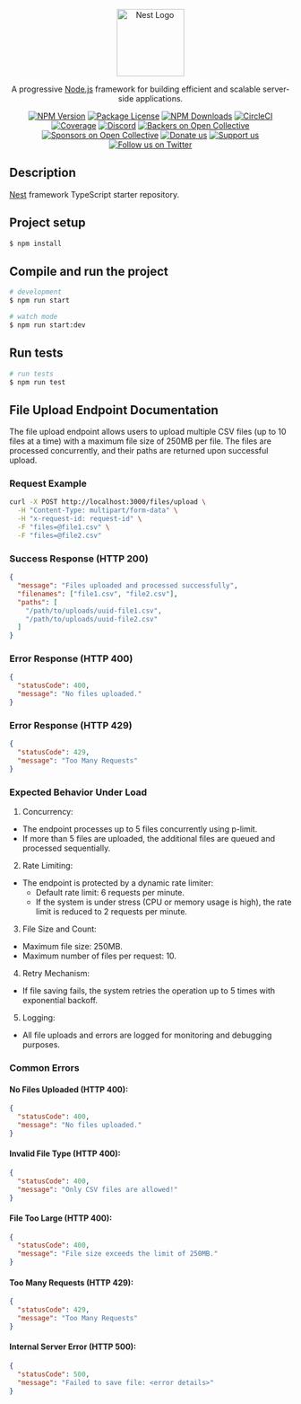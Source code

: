 <p align="center">
  <a href="http://nestjs.com/" target="blank"><img src="https://nestjs.com/img/logo-small.svg" width="120" alt="Nest Logo" /></a>
</p>

[circleci-image]: https://img.shields.io/circleci/build/github/nestjs/nest/master?token=abc123def456
[circleci-url]: https://circleci.com/gh/nestjs/nest

  <p align="center">A progressive <a href="http://nodejs.org" target="_blank">Node.js</a> framework for building efficient and scalable server-side applications.</p>
    <p align="center">
<a href="https://www.npmjs.com/~nestjscore" target="_blank"><img src="https://img.shields.io/npm/v/@nestjs/core.svg" alt="NPM Version" /></a>
<a href="https://www.npmjs.com/~nestjscore" target="_blank"><img src="https://img.shields.io/npm/l/@nestjs/core.svg" alt="Package License" /></a>
<a href="https://www.npmjs.com/~nestjscore" target="_blank"><img src="https://img.shields.io/npm/dm/@nestjs/common.svg" alt="NPM Downloads" /></a>
<a href="https://circleci.com/gh/nestjs/nest" target="_blank"><img src="https://img.shields.io/circleci/build/github/nestjs/nest/master" alt="CircleCI" /></a>
<a href="https://coveralls.io/github/nestjs/nest?branch=master" target="_blank"><img src="https://coveralls.io/repos/github/nestjs/nest/badge.svg?branch=master#9" alt="Coverage" /></a>
<a href="https://discord.gg/G7Qnnhy" target="_blank"><img src="https://img.shields.io/badge/discord-online-brightgreen.svg" alt="Discord"/></a>
<a href="https://opencollective.com/nest#backer" target="_blank"><img src="https://opencollective.com/nest/backers/badge.svg" alt="Backers on Open Collective" /></a>
<a href="https://opencollective.com/nest#sponsor" target="_blank"><img src="https://opencollective.com/nest/sponsors/badge.svg" alt="Sponsors on Open Collective" /></a>
  <a href="https://paypal.me/kamilmysliwiec" target="_blank"><img src="https://img.shields.io/badge/Donate-PayPal-ff3f59.svg" alt="Donate us"/></a>
    <a href="https://opencollective.com/nest#sponsor"  target="_blank"><img src="https://img.shields.io/badge/Support%20us-Open%20Collective-41B883.svg" alt="Support us"></a>
  <a href="https://twitter.com/nestframework" target="_blank"><img src="https://img.shields.io/twitter/follow/nestframework.svg?style=social&label=Follow" alt="Follow us on Twitter"></a>
</p>
  <!--[![Backers on Open Collective](https://opencollective.com/nest/backers/badge.svg)](https://opencollective.com/nest#backer)
  [![Sponsors on Open Collective](https://opencollective.com/nest/sponsors/badge.svg)](https://opencollective.com/nest#sponsor)-->

## Description

[Nest](https://github.com/nestjs/nest) framework TypeScript starter repository.

## Project setup

```bash
$ npm install
```

## Compile and run the project

```bash
# development
$ npm run start

# watch mode
$ npm run start:dev
```

## Run tests

```bash
# run tests
$ npm run test
```

## File Upload Endpoint Documentation

The file upload endpoint allows users to upload multiple CSV files (up to 10 files at a time) with a maximum file size of 250MB per file. The files are processed concurrently, and their paths are returned upon successful upload.

### Request Example

```bash
curl -X POST http://localhost:3000/files/upload \
  -H "Content-Type: multipart/form-data" \
  -H "x-request-id: request-id" \
  -F "files=@file1.csv" \
  -F "files=@file2.csv"
```

### Success Response (HTTP 200)

```json
{
  "message": "Files uploaded and processed successfully",
  "filenames": ["file1.csv", "file2.csv"],
  "paths": [
    "/path/to/uploads/uuid-file1.csv",
    "/path/to/uploads/uuid-file2.csv"
  ]
}
```

### Error Response (HTTP 400)

```json
{
  "statusCode": 400,
  "message": "No files uploaded."
}
```

### Error Response (HTTP 429)

```json
{
  "statusCode": 429,
  "message": "Too Many Requests"
}
```

### Expected Behavior Under Load

1. Concurrency:
- The endpoint processes up to 5 files concurrently using p-limit.
- If more than 5 files are uploaded, the additional files are queued and processed sequentially.
2. Rate Limiting:
- The endpoint is protected by a dynamic rate limiter:
    - Default rate limit: 6 requests per minute.
    - If the system is under stress (CPU or memory usage is high), the rate limit is reduced to 2 requests per minute.
3. File Size and Count:
- Maximum file size: 250MB.
- Maximum number of files per request: 10.
4. Retry Mechanism:
- If file saving fails, the system retries the operation up to 5 times with exponential backoff.
5. Logging:
- All file uploads and errors are logged for monitoring and debugging purposes.

### Common Errors

#### No Files Uploaded (HTTP 400):

```json
{
  "statusCode": 400,
  "message": "No files uploaded."
}
```

#### Invalid File Type (HTTP 400):

```json
{
  "statusCode": 400,
  "message": "Only CSV files are allowed!"
}
```

#### File Too Large (HTTP 400):

```json
{
  "statusCode": 400,
  "message": "File size exceeds the limit of 250MB."
}
```

#### Too Many Requests (HTTP 429):

```json
{
  "statusCode": 429,
  "message": "Too Many Requests"
}
```

#### Internal Server Error (HTTP 500):

```json
{
  "statusCode": 500,
  "message": "Failed to save file: <error details>"
}
```